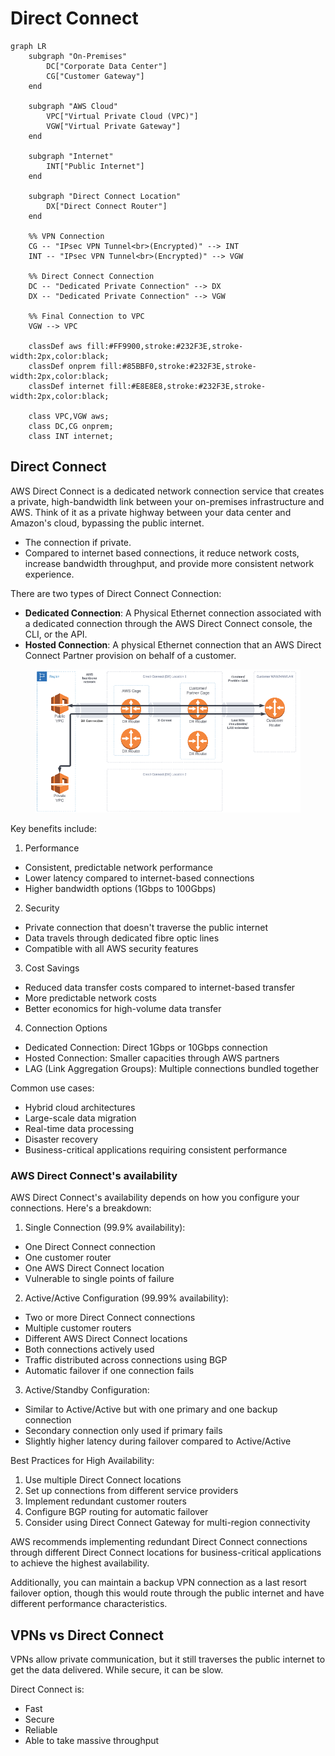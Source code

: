 # Direct Connect



```mermaid
graph LR
    subgraph "On-Premises"
        DC["Corporate Data Center"]
        CG["Customer Gateway"]
    end

    subgraph "AWS Cloud"
        VPC["Virtual Private Cloud (VPC)"]
        VGW["Virtual Private Gateway"]
    end

    subgraph "Internet"
        INT["Public Internet"]
    end
    
    subgraph "Direct Connect Location"
        DX["Direct Connect Router"]
    end

    %% VPN Connection
    CG -- "IPsec VPN Tunnel<br>(Encrypted)" --> INT
    INT -- "IPsec VPN Tunnel<br>(Encrypted)" --> VGW
    
    %% Direct Connect Connection
    DC -- "Dedicated Private Connection" --> DX
    DX -- "Dedicated Private Connection" --> VGW
    
    %% Final Connection to VPC
    VGW --> VPC

    classDef aws fill:#FF9900,stroke:#232F3E,stroke-width:2px,color:black;
    classDef onprem fill:#85BBF0,stroke:#232F3E,stroke-width:2px,color:black;
    classDef internet fill:#E8E8E8,stroke:#232F3E,stroke-width:2px,color:black;
    
    class VPC,VGW aws;
    class DC,CG onprem;
    class INT internet;
```

## Direct Connect

AWS Direct Connect is a dedicated network connection service that creates a private, high-bandwidth link between your on-premises infrastructure and AWS. Think of it as a private highway between your data center and Amazon's cloud, bypassing the public internet.

* The connection if private.
* Compared to internet based connections, it reduce network costs, increase bandwidth throughput, and provide more consistent network experience.

There are two types of Direct Connect Connection:

* **Dedicated Connection**: A Physical Ethernet connection associated with a dedicated connection through the AWS Direct Connect console, the CLI, or the API.
* **Hosted Connection**: A physical Ethernet connection that an AWS Direct Connect Partner provision on behalf of a customer.&#x20;

<figure><img src="../../../../.gitbook/assets/image (25) (1) (1) (1) (1) (1) (1).png" alt=""><figcaption></figcaption></figure>



Key benefits include:

1. Performance

* Consistent, predictable network performance
* Lower latency compared to internet-based connections
* Higher bandwidth options (1Gbps to 100Gbps)

2. Security

* Private connection that doesn't traverse the public internet
* Data travels through dedicated fibre optic lines
* Compatible with all AWS security features

3. Cost Savings

* Reduced data transfer costs compared to internet-based transfer
* More predictable network costs
* Better economics for high-volume data transfer

4. Connection Options

* Dedicated Connection: Direct 1Gbps or 10Gbps connection
* Hosted Connection: Smaller capacities through AWS partners
* LAG (Link Aggregation Groups): Multiple connections bundled together

Common use cases:

* Hybrid cloud architectures
* Large-scale data migration
* Real-time data processing
* Disaster recovery
* Business-critical applications requiring consistent performance

### AWS Direct Connect's availability

AWS Direct Connect's availability depends on how you configure your connections. Here's a breakdown:

1. Single Connection (99.9% availability):

* One Direct Connect connection
* One customer router
* One AWS Direct Connect location
* Vulnerable to single points of failure

2. Active/Active Configuration (99.99% availability):

* Two or more Direct Connect connections
* Multiple customer routers
* Different AWS Direct Connect locations
* Both connections actively used
* Traffic distributed across connections using BGP
* Automatic failover if one connection fails

3. Active/Standby Configuration:

* Similar to Active/Active but with one primary and one backup connection
* Secondary connection only used if primary fails
* Slightly higher latency during failover compared to Active/Active

Best Practices for High Availability:

1. Use multiple Direct Connect locations
2. Set up connections from different service providers
3. Implement redundant customer routers
4. Configure BGP routing for automatic failover
5. Consider using Direct Connect Gateway for multi-region connectivity

AWS recommends implementing redundant Direct Connect connections through different Direct Connect locations for business-critical applications to achieve the highest availability.

Additionally, you can maintain a backup VPN connection as a last resort failover option, though this would route through the public internet and have different performance characteristics.





## VPNs vs Direct Connect

VPNs allow private communication, but it still traverses the public internet to get the data delivered. While secure, it can be slow.

Direct Connect is:

* Fast
* Secure
* Reliable
* Able to take massive throughput
